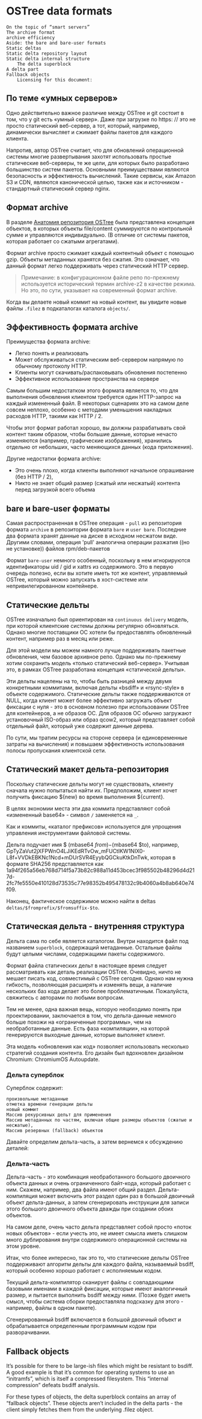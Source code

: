 # OSTree data formats

    On the topic of “smart servers”
    The archive format
    archive efficiency
    Aside: the bare and bare-user formats
    Static deltas
    Static delta repository layout
    Static delta internal structure
        The delta superblock
    A delta part
    Fallback objects
        Licensing for this document:

## По теме «умных серверов»

Одно действительно важное различие между OSTree и git состоит в том, что у git есть «умный сервер». Даже при загрузке по https: // это не просто статический веб-сервер, а тот, который, например, динамически вычисляет и сжимает файлы пакетов для каждого клиента.

Напротив, автор OSTree считает, что для обновлений операционной системы многие развертывания захотят использовать простые статические веб-серверы, те же цели, для которых было разработано большинство систем пакетов. Основными преимуществами являются безопасность и эффективность вычислений. Такие сервисы, как Amazon S3 и CDN, являются канонической целью, 
также как и источником - стандартный статический сервер nginx. 

## Формат archive

В разделе [Анатомия репозитория OSTree](anatomy.md)  была представлена ​​концепция объектов, в которых объекты file/content суммируются по контрольной сумме и управляются индивидуально. (В отличие от системы пакетов, которая работает со сжатыми агрегатами).

Формат archive просто сжимает каждый контентный объект с помощью gzip. 
Объекты метаданных хранятся без сжатия. 
Это означает, что данный формат легко поддерживать через статический HTTP сервер. 
> Примечание: в конфигурационном файле репо по-прежнему используется исторический термин archive-z2 в качестве режима. Но это, по сути, указывает на современный формат archive.

Когда вы делаете новый коммит на новый контент, вы увидите новые файлы `.filez` в  подкаталогах каталога `objects/`.

## Эффективность формата archive

Преимущества формата archive:

- Легко понять и реализовать
- Может обслуживаться статическим веб-сервером напрямую по обычному протоколу HTTP.
- Клиенты могут скачивать/распаковывать обновления постепенно
- Эффективное использование пространства на сервере

Самым большим недостатком этого формата является то, что для выполнения обновления клиентом требуется один HTTP-запрос на каждый измененный файл. 
В некоторых сценариях это на самом деле совсем неплохо, особенно с методами уменьшения накладных расходов HTTP, такими как HTTP / 2.

Чтобы этот формат работал хорошо, вы должны разрабатывать свой контент таким образом, чтобы большие данные, 
которые нечасто изменяются (например, графические изображения), хранились отдельно от небольших, 
часто меняющихся данных (кода приложения).

Другие недостатки формата archive:

- Это очень плохо, когда клиенты выполняют начальное опрашивание (без HTTP / 2),
- Никто не знает общий размер (сжатый или несжатый) контента перед загрузкой всего объема


## bare и bare-user форматы

Самая распространенная в OSTree операция - `pull` из репозитория формата `archive` в репозитории формата `bare` и `user bare`. 
Последние два формата хранят данные на диске в исходном несжатом виде.
Другими словами, операция 'pull'  аналогична операции разжатия ((но не установке)) файлов rpm/deb-пакетов

Формат `bare-user`  немного особенный, поскольку в нем игнорируются идентификаторы uid / gid и xattrs из содержимого. 
Это в первую очередь полезно, если вы хотите иметь тот же контент, управляемый OSTree, который можно запускать в хост-системе или непривилегированном контейнере. 

## Статические дельты

OSTree изначально был ориентирован на `continuous delivery` модель, при которой клиентские системы должны регулярно обновляться. 
Однако многие поставщики ОС хотели бы предоставлять обновленный контент, например раз в месяц или реже.

Для этой модели мы можем намного лучше поддерживать пакетные обновления, чем базовое архивное репо. Однако мы по-прежнему хотим сохранить модель «только статический веб-сервер». 
Учитывая это, в рамках OSTree разработана концепция «статической дельты».

Эти дельты нацелены на то, чтобы быть разницей между двумя конкретными коммитами, включая дельты «bsdiff» и «rsync-style» в объекте содержимого. 
Статические дельты также поддерживаются от NULL, когда клиент может более эффективно загружать объект фиксации с нуля - это в основном полезно при использовании OSTree для контейнеров, а не образов ОС. 
Для образов ОС обычно загружают установочный ISO-образ или образ qcow2, который представляет собой отдельный файл, который уже содержит данные дерева.

По сути, мы тратим ресурсы  на стороне сервера (и единовременные затраты на вычисления) и повышаем эффективность использования полосы пропускания клиентской сети. 

## Статический макет дельта-репозитория

Поскольку статические дельты могут не существовать, клиенту сначала нужно попытаться найти их. 
Предположим, клиент хочет получить фиксацию ${new} во время выполнения ${current}.

В целях экономии места эти два коммита представляют собой «измененный base64» - символ `/` заменяется на `_`.

Как и коммиты, «каталог префиксов» используется для упрощения управления инструментами файловой системы.

Дельта подучает имя $ (mbase64 $from)-$(mbase64 $to), например, GpTyZaVut2jXFPWnO4LJiKEdRTvOw_mFUCtIKW1NIX0-L8f+VVDkEBKNc1Ncd+mDUrSVR4EyybQGCkuKtkDnTwk, которая в формате SHA256 представляется как 1a94f265a56eb768d714f5a73b82c988a11d453bcec3f985502b48296d4d217d-2fc7fe5550e410128d73535c77e98352b495478132c9b4060a4b8ab640e74f09.

Наконец, фактическое содержимое можно найти в deltas `deltas/$fromprefix/$fromsuffix-$to`. 

## Статическая дельта - внутренняя структура

Дельта сама по себе является каталогом. Внутри находится файл под названием `superblock`, содержащий метаданные. 
Остальные файлы будут целыми числами, содержащими пакеты содержимого.

Формат файла статических дельт в настоящее время следует рассматривать как деталь реализации OSTree. 
Очевидно, ничто не мешает писать код, совместимый с OSTree сегодня. Однако нам нужна гибкость, позволяющая расширять и изменять вещи, а наличие нескольких баз кода делает это более проблематичным. Пожалуйста, свяжитесь с авторами по любыми вопросам.

Тем не менее, одна важная вещь, которую необходимо понять при проектировании, заключается в том, что дельта-данные немного больше похожи на «ограниченные программы», чем на необработанные данные. Есть фаза «компиляции», на которой генерируются выходные данные, которые выполняет клиент.

Эта модель «обновления как код» позволяет использовать несколько стратегий создания контента. Его дизайн был вдохновлен дизайном Chromium: ChromiumOS Autoupdate.

### Дельта суперблок

Суперблок содержит:

    произвольные метаданные
    отметка времени генерации дельты
    новый коммит
    Массив рекурсивных дельт для применения
    Массив метаданных по частям, включая общие размеры объектов (сжатые и несжатые),
    Массив резервных (fallback) объектов

Давайте определим дельта-часть, а затем вернемся к обсуждению деталей: 

### Дельта-часть

Дельта-часть - это комбинация необработанного большого двоичного объекта данных и очень ограниченного байт-кода, который работает с ним. Скажем, например, два файла имеют общий раздел. Дельта-компиляция может включить этот раздел один раз в большой двоичный объект дельта-данных, а затем сгенерировать инструкции для записи этого большого двоичного объекта дважды при создании обоих объектов.

На самом деле, очень часто дельта представляет собой просто «поток новых объектов» - если учесть это, не имеет смысла иметь слишком много дублирования внутри содержимого операционной системы на этом уровне.

Итак, что более интересно, так это то, что статические дельты OSTree поддерживают алгоритм дельты для каждого файла, называемый bsdiff, который особенно хорошо работает с исполняемым кодом.

Текущий дельта-компилятор сканирует файлы с совпадающими базовыми именами в каждой фиксации, которые имеют аналогичный размер, и пытается выполнить bsdiff между ними. (Позже будет иметь смысл, чтобы система сборки предоставляла подсказку для этого - например, файлы в одном пакете).

Сгенерированный bsdiff включается в большой двоичный объект и обрабатывается определенным программным кодом при разворачивании. 

## Fallback objects

It’s possible for there to be large-ish files which might be resistant to bsdiff. A good example is that it’s common for operating systems to use an “initramfs”, which is itself a compressed filesystem. This “internal compression” defeats bsdiff analysis.

For these types of objects, the delta superblock contains an array of “fallback objects”. These objects aren’t included in the delta parts - the client simply fetches them from the underlying .filez object.
